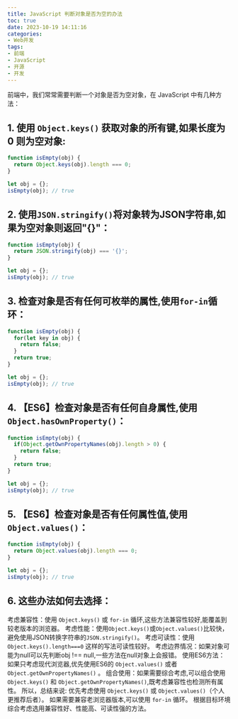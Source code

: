 ```yaml
---
title: JavaScript 判断对象是否为空的办法
toc: true
date: 2023-10-19 14:11:16
categories:
- Web开发
tags: 
- 前端
- JavaScript
- 开源
- 开发
---
```


前端中，我们常常需要判断一个对象是否为空对象，在  JavaScript  中有几种方法：

<!--more-->

## 1. 使用 `Object.keys()` 获取对象的所有键,如果长度为 0 则为空对象:

```js
function isEmpty(obj) {
  return Object.keys(obj).length === 0;
}

let obj = {};
isEmpty(obj); // true
```
## 2. 使用`JSON.stringify()`将对象转为JSON字符串,如果为空对象则返回"{}"：

```js 
function isEmpty(obj) {
  return JSON.stringify(obj) === '{}'; 
}

let obj = {};
isEmpty(obj); // true
```
## 3. 检查对象是否有任何可枚举的属性,使用`for-in`循环：

```js
function isEmpty(obj) {
  for(let key in obj) {
    return false;
  }
  return true;
}

let obj = {};
isEmpty(obj); // true
```

## 4. 【ES6】检查对象是否有任何自身属性,使用`Object.hasOwnProperty()`：

```js
function isEmpty(obj) {
  if(Object.getOwnPropertyNames(obj).length > 0) {
    return false;
  }
  return true; 
}

let obj = {};
isEmpty(obj); // true
```

## 5. 【ES6】检查对象是否有任何属性值,使用 `Object.values()`：

```js
function isEmpty(obj) {
  return Object.values(obj).length === 0;
}

let obj = {}; 
isEmpty(obj); // true
```

## 6. 这些办法如何去选择：
考虑兼容性：使用 `Object.keys()`  或 `for-in` 循环,这些方法兼容性较好,能覆盖到较老版本的浏览器。
考虑性能：使用`Object.keys()`或`Object.values()`比较快，避免使用JSON转换字符串的`JSON.stringify()`。
考虑可读性：使用 `Object.keys().length===0` 这样的写法可读性较好。
考虑边界情况：如果对象可能为null可以先判断obj !== null,一些方法在null对象上会报错。
使用ES6方法：如果只考虑现代浏览器,优先使用ES6的 `Object.values()` 或者 `Object.getOwnPropertyNames()` 。
组合使用：如果需要综合考虑,可以组合使用 `Object.keys()` 和 `Object.getOwnPropertyNames()`,既考虑兼容性也检测所有属性。
所以，总结来说:
优先考虑使用 `Object.keys()` 或 `Object.values()`（个人更推荐后者）。
如果需要兼容老浏览器版本,可以使用 `for-in` 循环。
根据目标环境综合考虑选用兼容性好、性能高、可读性强的方法。
